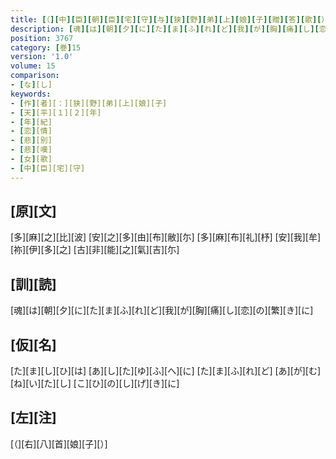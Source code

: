 ```yaml
---
title: [（][中][臣][朝][臣][宅][守][与][狭][野][弟][上][娘][子][贈][答][歌][）]
description: [魂][は][朝][夕][に][た][ま][ふ][れ][ど][我][が][胸][痛][し][恋][の][繁][き][に]
position: 3767
category: [巻]15
version: '1.0'
volume: 15
comparison:
- [な][し]
keywords:
- [作][者][：][狭][野][弟][上][娘][子]
- [天][平][１][２][年]
- [年][紀]
- [恋][情]
- [悲][別]
- [悲][嘆]
- [女][歌]
- [中][臣][宅][守]
---
```


## [原][文]

[多][麻][之][比][波] [安][之][多][由][布][敝][尓] [多][麻][布][礼][杼] [安][我][牟][祢][伊][多][之] [古][非][能][之][氣][吉][尓]

## [訓][読]

[魂][は][朝][夕][に][た][ま][ふ][れ][ど][我][が][胸][痛][し][恋][の][繁][き][に]

## [仮][名]

[た][ま][し][ひ][は] [あ][し][た][ゆ][ふ][へ][に] [た][ま][ふ][れ][ど] [あ][が][む][ね][い][た][し] [こ][ひ][の][し][げ][き][に]

## [左][注]

[（][右][八][首][娘][子][）]
